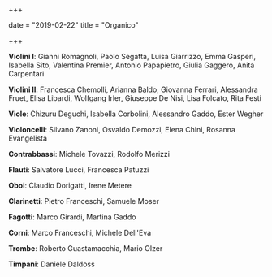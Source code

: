 +++

date = "2019-02-22"
title = "Organico"

+++

**Violini I**: Gianni Romagnoli, Paolo Segatta, Luisa Giarrizzo, Emma Gasperi, Isabella Sito, Valentina Premier, Antonio Papapietro, Giulia Gaggero, Anita Carpentari

**Violini II**: Francesca Chemolli, Arianna Baldo, Giovanna Ferrari, Alessandra Fruet, Elisa Libardi, Wolfgang Irler, Giuseppe De Nisi, Lisa Folcato, Rita Festi

**Viole**: Chizuru Deguchi, Isabella Corbolini, Alessandro Gaddo, Ester Wegher

**Violoncelli**: Silvano Zanoni, Osvaldo Demozzi, Elena Chini, Rosanna Evangelista

**Contrabbassi**: Michele Tovazzi, Rodolfo Merizzi

**Flauti**: Salvatore Lucci, Francesca Patuzzi

**Oboi**:  Claudio Dorigatti, Irene Metere

**Clarinetti**: Pietro Franceschi, Samuele Moser

**Fagotti**: Marco Girardi, Martina Gaddo

**Corni**: Marco Franceschi, Michele Dell'Eva

**Trombe**:  Roberto Guastamacchia, Mario Olzer

**Timpani**: Daniele Daldoss

